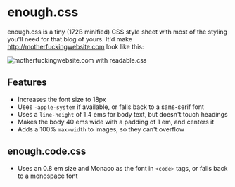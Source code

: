 # enough.css

enough.css is a tiny (172B minified) CSS style sheet with most of the styling you'll need for that blog of yours. It'd make http://motherfuckingwebsite.com look like this:

![motherfuckingwebsite.com with readable.css](https://gist.github.com/jeffkreeftmeijer/6d0d7e76064b4db628a0ad9b7fcf3fee/raw/motherfuckingwebsite.png)

## Features

- Increases the font size to 18px
- Uses `-apple-system` if available, or falls back to a sans-serif font
- Uses a `line-height` of 1.4 ems for body text, but doesn't touch headings
- Makes the body 40 ems wide with a padding of 1 em, and centers it
- Adds a 100% `max-width` to images, so they can't overflow

## enough.code.css

- Uses an 0.8 em size and Monaco as the font in `<code>` tags, or falls back to a monospace font
